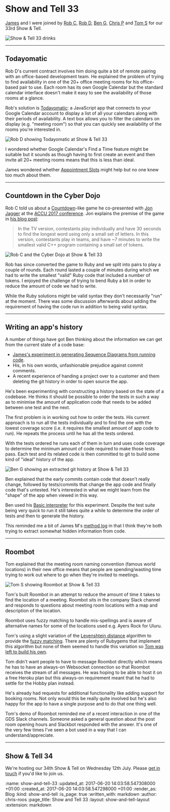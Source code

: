 Show and Tell 33
================

[James][james-mead] and I were joined by [Rob C][rob-chatley], [Rob D][rob-dupuis], [Ben G][ben-griffiths], [Chris P][chris-patuzzo] and [Tom S][tom-stuart] for our 33rd Show & Tell.

![Show & Tell 33 drinks](/images/blog/2017-06-14-show-and-tell-33.jpg)

---

## Todayomatic

Rob D's current contract involves him doing quite a bit of remote pairing with an office-based development team. He explained the problem of trying to find availability in one of the 20+ office meeting rooms for his office-based pair to use. Each room has its own Google Calendar but the standard calendar interface doesn't make it easy to see the availability of those rooms at a glance.

Rob's solution is [Todayomatic][todayomatic]: a JavaScript app that connects to your Google Calendar account to display a list of all your calendars along with their periods of availability. A text box allows you to filter the calendars on display (e.g. "meeting room") so that you can quickly see availability of the rooms you're interested in.

![Rob D showing Todayomatic at Show & Tell 33](/images/blog/2017-06-14-show-and-tell-33-rob-d.jpg)

I wondered whether Google Calendar's Find a Time feature might be suitable but it sounds as though having to first create an event and then invite all 20+ meeting rooms means that this is less than ideal.

James wondered whether [Appointment Slots][google-calendar-appointment-slots] might help but no one knew too much about them.

---

## Countdown in the Cyber Dojo

Rob C told us about a [Countdown][countdown]-like game he co-presented with [Jon Jagger][jon-jagger] at the [ACCU 2017 conference][accu-2017]. Jon explains the premise of the game in [his blog post][accu-countdown]:

> In the TV version, contestants play individually and have 30 seconds to find the longest word using only a small set of letters. In this version, contestants play in teams, and have ~7 minutes to write the smallest valid C++ program containing a small set of tokens.

![Rob C and the Cyber Dojo at Show & Tell 33](/images/blog/2017-06-14-show-and-tell-33-rob-c.jpg)

Rob has since converted the game to Ruby and we split into pairs to play a couple of rounds. Each round lasted a couple of minutes during which we had to write the smallest "valid" Ruby code that included a number of tokens. I enjoyed the challenge of trying to bend Ruby a bit in order to reduce the amount of code we had to write.

While the Ruby solutions might be valid syntax they don't necessarily "run" at the moment. There was some discussion afterwards about adding the requirement of having the code run in addition to being valid syntax.

---

## Writing an app's history

A number of things have got Ben thinking about the information we can get from the current state of a code base:

* [James's experiment in generating Sequence Diagrams from running code][show-and-tell-32-sequence-diagrams].
* His, in his own words, unfashionable prejudice against commit comments.
* A recent experience of handing a project over to a customer and them deleting the git history in order to open source the app.

He's been experimenting with constructing a history based on the state of a codebase. He thinks it should be possible to order the tests in such a way as to minimise the amount of application code that needs to be added between one test and the next.

The first problem is in working out how to order the tests. His current approach is to run all the tests individually and to find the one with the lowest coverage score (i.e. it requires the smallest amount of app code to run). He repeats the process until he has all the tests ordered.

With the tests ordered he runs each of them in turn and uses code coverage to determine the minimum amount of code required to make those tests pass. Each test and its related code is then committed to git to build some kind of "ideal" history of the app.

![Ben G showing an extracted git history at Show & Tell 33](/images/blog/2017-06-14-show-and-tell-33-ben-g.jpg)

Ben explained that the early commits contain code that doesn't really change, followed by tests/commits that change the app code and finally code that's untested. He's interested in what we might learn from the "shape" of the app when viewed in this way.

Ben used his [Basic interpreter][ben-g-basic-interpreter] for this experiment. Despite the test suite being very quick to run it still takes quite a while to determine the order of tests and then to generate the history.

This reminded me a bit of James M's [method log][method-log] in that I think they're both trying to extract somewhat hidden information from code.

---

## Roombot

Tom explained that the meeting room naming convention (famous world locations) in their new office means that people are spending/wasting time trying to work out where to go when they're invited to meetings.

![Tom S showing Roombot at Show & Tell 33](/images/blog/2017-06-14-show-and-tell-33-tom-s.jpg)

Tom's built Roombot in an attempt to reduce the amount of time it takes to find the location of a meeting. Roombot sits in the company Slack channel and responds to questions about meeting room locations with a map and description of the location.

Roombot uses fuzzy matching to handle mis-spellings and is aware of alternative names for some of the locations used e.g. Ayers Rock for Uluru.

Tom's using a slight variation of the [Levenshtein distance][levenshtein-distance] algorithm to provide the [fuzzy matching][wikipedia-approximate-string-matching]. There are plenty of Rubygems that implement this algorithm but none of them seemed to handle this variation so [Tom was left to build his own][tom-s-levenshtein].

Tom didn't want people to have to message Roombot directly which means he has to have an always-on Websocket connection so that Roombot receives the stream of all messages. He was hoping to be able to host it on a free Heroku plan but this always-on requirement meant that he had to settle for the Hobby plan instead.

He's already had requests for additional functionality like adding support for booking rooms. Not only would this be really quite involved but he's also happy for the app to have a single purpose and to do that one thing well.

Tom's demo of Roombot reminded me of a recent interaction in one of the GDS Slack channels. Someone asked a general question about the post room opening hours and Slackbot responded with the answer. It's one of the very few times I've seen a bot used in a way that I can understand/appreciate.

---

## Show & Tell 34

We're hosting our 34th Show & Tell on Wednesday 12th July. Please [get in touch][contact] if you'd like to join us.

[accu-2017]: https://conference.accu.org/site/index.html
[accu-countdown]: http://jonjagger.blogspot.co.uk/2017/05/accu-c-countdown-pub-quiz.html
[ben-g-basic-interpreter]: https://github.com/techbelly/BASIC
[ben-griffiths]: https://twitter.com/beng
[chris-patuzzo]: http://chris.patuzzo.co.uk/
[contact]: /contact
[countdown]: https://en.wikipedia.org/wiki/Countdown_(game_show)
[cyber-dojo]: http://cyber-dojo.org/
[google-calendar-appointment-slots]: https://support.google.com/calendar/answer/190998?hl=en
[james-mead]: /james-mead
[jon-jagger]: http://jonjagger.blogspot.co.uk/
[levenshtein-distance]: https://en.wikipedia.org/wiki/Levenshtein_distance
[method-log]: https://github.com/freerange/method_log
[rob-chatley]: https://www.doc.ic.ac.uk/~rbc/
[rob-dupuis]: https://github.com/robd
[show-and-tell-32-sequence-diagrams]: /show-and-tell-32#james-m---sequence-diagrams
[todayomatic]: https://robd.github.io/todayomatic/
[tom-s-levenshtein]: https://gist.github.com/tomstuart/9e4fd5cd96527debf7a685d0b5399635
[tom-stuart]: http://codon.com/
[wikipedia-approximate-string-matching]: https://en.wikipedia.org/wiki/Approximate_string_matching

:name: show-and-tell-33
:updated_at: 2017-06-20 14:03:58.547308000 +01:00
:created_at: 2017-06-20 14:03:58.547298000 +01:00
:render_as: Blog
:kind: show-and-tell
:is_page: true
:written_with: markdown
:author: chris-roos
:page_title: Show and Tell 33
:layout: show-and-tell-layout
:extension: markdown
